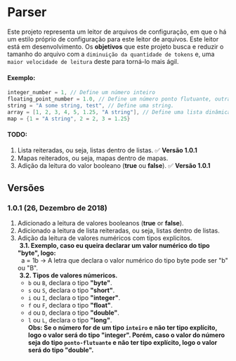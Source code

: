 # Parser

Este projeto representa um leitor de arquivos de configuração, em que o há um estilo próprio de configuração para este leitor de arquivos.
Este leitor está em desenvolvimento. Os **objetivos** que este projeto busca e reduzir o tamanho do arquivo com a `diminuição da quantidade de tokens` e, uma `maior velocidade de leitura` deste para torná-lo mais ágil.

#### Exemplo:
```Java
integer_number = 1, // Define um número inteiro
floating_point_number = 1.0, // Define um número ponto flutuante, outras maneiras aceitas de definir um ponto flutuante são (0., .0)
string = "A some string, test", // Define uma string.
array = [1, 2, 3, 4, 5, 1.25, "A string"], // Define uma lista dinâmica, em que os elementos desta lista podem ter diferentes tipos.
map = {1 = "A string", 2 = 2, 3 = 1.25}
```

#### TODO:
1. Lista reiteradas, ou seja, listas dentro de listas. ✅ **Versão 1.0.1**
2. Mapas reiterados, ou seja, mapas dentro de mapas.
3. Adição da leitura do valor booleano (**true** ou **false**). ✅ **Versão 1.0.1**

## Versões
### 1.0.1 (26, Dezembro de 2018)
1. Adicionado a leitura de valores booleanos (**true** or **false**).
2. Adicionado a leitura de lista reiteradas, ou seja, listas dentro de listas.
3. Adição da leitura de valores numéricos com tipos explicitos.<br>
&nbsp;**3.1. Exemplo, caso eu queira declarar um valor numérico do tipo "byte", logo:<br>**
&nbsp;&nbsp;a = 1b -> A letra que declara o valor numérico do tipo byte pode ser "b" ou "B".<br>
&nbsp;**3.2. Tipos de valores númericos.**
      * ``b`` ou ``B``, declara o tipo **"byte"**.
      * ``s`` ou ``S``, declara o tipo **"short"**.
      * ``i`` ou ``I``, declara o tipo **"integer"**.
      * ``f`` ou ``F``, declara o tipo **"float"**.
      * ``d`` ou ``D``, declara o tipo **"double"**.
      * ``l`` ou ``L``, declara o tipo **"long"**.<br>
      **Obs: Se o número for de um tipo ``inteiro`` e não ter tipo explícito, logo o valor será do tipo "integer". Porém, caso o valor do
      número seja do tipo ``ponto-flutuante`` e não ter tipo explícito, logo o valor será do tipo "double".**
